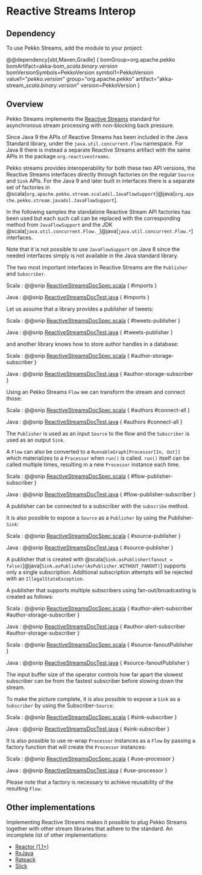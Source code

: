 # Reactive Streams Interop

## Dependency

To use Pekko Streams, add the module to your project:

@@dependency[sbt,Maven,Gradle] {
  bomGroup=org.apache.pekko bomArtifact=akka-bom_$scala.binary.version$ bomVersionSymbols=PekkoVersion
  symbol1=PekkoVersion
  value1="$pekko.version$"
  group="org.apache.pekko"
  artifact="akka-stream_$scala.binary.version$"
  version=PekkoVersion
}

<a id="reactive-streams-integration"></a>
## Overview

Pekko Streams implements the [Reactive Streams](https://www.reactive-streams.org/) standard for asynchronous stream processing with non-blocking
back pressure. 

Since Java 9 the APIs of Reactive Streams has been included in the Java Standard library, under the  `java.util.concurrent.Flow` 
namespace. For Java 8 there is instead a separate Reactive Streams artifact with the same APIs in the package `org.reactivestreams`.

Pekko streams provides interoperability for both these two API versions, the Reactive Streams interfaces directly through factories on the
regular `Source` and `Sink` APIs. For the Java 9 and later built in interfaces there is a separate set of factories in 
@scala[`org.apache.pekko.stream.scaladsl.JavaFlowSupport`]@java[`org.apache.pekko.stream.javadsl.JavaFlowSupport`].

In the following samples the standalone Reactive Stream API factories has been used but each such call can be replaced with the
corresponding method from `JavaFlowSupport` and the JDK @scala[`java.util.concurrent.Flow._`]@java[`java.util.concurrent.Flow.*`] interfaces.

Note that it is not possible to use `JavaFlowSupport` on Java 8 since the needed interfaces simply is not available in the Java standard library.

The two most important interfaces in Reactive Streams are the `Publisher` and `Subscriber`.

Scala
:   @@snip [ReactiveStreamsDocSpec.scala](/docs/src/test/scala/docs/stream/ReactiveStreamsDocSpec.scala) { #imports }

Java
:   @@snip [ReactiveStreamsDocTest.java](/docs/src/test/java/jdocs/stream/ReactiveStreamsDocTest.java) { #imports }

Let us assume that a library provides a publisher of tweets:

Scala
:   @@snip [ReactiveStreamsDocSpec.scala](/docs/src/test/scala/docs/stream/ReactiveStreamsDocSpec.scala) { #tweets-publisher }

Java
:   @@snip [ReactiveStreamsDocTest.java](/docs/src/test/java/jdocs/stream/ReactiveStreamsDocTest.java) { #tweets-publisher }

and another library knows how to store author handles in a database:

Scala
:   @@snip [ReactiveStreamsDocSpec.scala](/docs/src/test/scala/docs/stream/ReactiveStreamsDocSpec.scala) { #author-storage-subscriber }

Java
:   @@snip [ReactiveStreamsDocTest.java](/docs/src/test/java/jdocs/stream/ReactiveStreamsDocTest.java) { #author-storage-subscriber }

Using an Pekko Streams `Flow` we can transform the stream and connect those:

Scala
:   @@snip [ReactiveStreamsDocSpec.scala](/docs/src/test/scala/docs/stream/ReactiveStreamsDocSpec.scala) { #authors #connect-all }

Java
:   @@snip [ReactiveStreamsDocTest.java](/docs/src/test/java/jdocs/stream/ReactiveStreamsDocTest.java) { #authors #connect-all }

The `Publisher` is used as an input `Source` to the flow and the
`Subscriber` is used as an output `Sink`.

A `Flow` can also be converted to a `RunnableGraph[Processor[In, Out]]` which
materializes to a `Processor` when `run()` is called. `run()` itself can be called multiple
times, resulting in a new `Processor` instance each time.

Scala
:   @@snip [ReactiveStreamsDocSpec.scala](/docs/src/test/scala/docs/stream/ReactiveStreamsDocSpec.scala) { #flow-publisher-subscriber }

Java
:   @@snip [ReactiveStreamsDocTest.java](/docs/src/test/java/jdocs/stream/ReactiveStreamsDocTest.java) { #flow-publisher-subscriber }

A publisher can be connected to a subscriber with the `subscribe` method.

It is also possible to expose a `Source` as a `Publisher`
by using the Publisher-`Sink`:

Scala
:   @@snip [ReactiveStreamsDocSpec.scala](/docs/src/test/scala/docs/stream/ReactiveStreamsDocSpec.scala) { #source-publisher }

Java
:   @@snip [ReactiveStreamsDocTest.java](/docs/src/test/java/jdocs/stream/ReactiveStreamsDocTest.java) { #source-publisher }

A publisher that is created with  @scala[`Sink.asPublisher(fanout = false)`]@java[`Sink.asPublisher(AsPublisher.WITHOUT_FANOUT)`] supports only a single subscription.
Additional subscription attempts will be rejected with an `IllegalStateException`.

A publisher that supports multiple subscribers using fan-out/broadcasting is created as follows:

Scala
:   @@snip [ReactiveStreamsDocSpec.scala](/docs/src/test/scala/docs/stream/ReactiveStreamsDocSpec.scala) { #author-alert-subscriber #author-storage-subscriber }

Java
:   @@snip [ReactiveStreamsDocTest.java](/docs/src/test/java/jdocs/stream/ReactiveStreamsDocTest.java) { #author-alert-subscriber #author-storage-subscriber }


Scala
:   @@snip [ReactiveStreamsDocSpec.scala](/docs/src/test/scala/docs/stream/ReactiveStreamsDocSpec.scala) { #source-fanoutPublisher }

Java
:   @@snip [ReactiveStreamsDocTest.java](/docs/src/test/java/jdocs/stream/ReactiveStreamsDocTest.java) { #source-fanoutPublisher }

The input buffer size of the operator controls how far apart the slowest subscriber can be from the fastest subscriber
before slowing down the stream.

To make the picture complete, it is also possible to expose a `Sink` as a `Subscriber`
by using the Subscriber-`Source`:

Scala
:   @@snip [ReactiveStreamsDocSpec.scala](/docs/src/test/scala/docs/stream/ReactiveStreamsDocSpec.scala) { #sink-subscriber }

Java
:   @@snip [ReactiveStreamsDocTest.java](/docs/src/test/java/jdocs/stream/ReactiveStreamsDocTest.java) { #sink-subscriber }

It is also possible to use re-wrap `Processor` instances as a `Flow` by
passing a factory function that will create the `Processor` instances:

Scala
:   @@snip [ReactiveStreamsDocSpec.scala](/docs/src/test/scala/docs/stream/ReactiveStreamsDocSpec.scala) { #use-processor }

Java
:   @@snip [ReactiveStreamsDocTest.java](/docs/src/test/java/jdocs/stream/ReactiveStreamsDocTest.java) { #use-processor }

Please note that a factory is necessary to achieve reusability of the resulting `Flow`.


## Other implementations

Implementing Reactive Streams makes it possible to plug Pekko Streams together with other stream libraries that adhere to the standard.
An incomplete list of other implementations:

 * [Reactor (1.1+)](https://github.com/reactor/reactor)
 * [RxJava](https://github.com/ReactiveX/RxJavaReactiveStreams)
 * [Ratpack](https://www.ratpack.io/manual/current/streams.html)
 * [Slick](https://scala-slick.org/)
